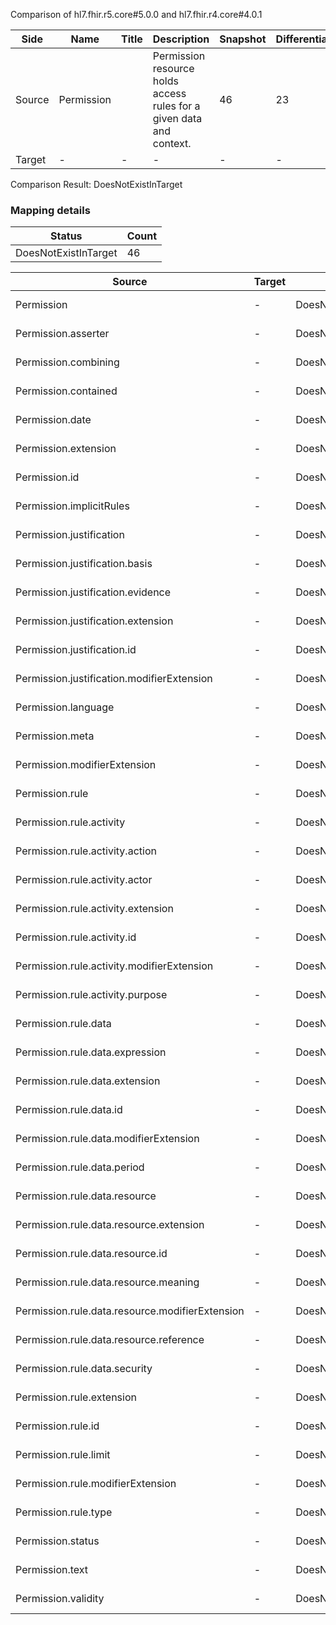 Comparison of hl7.fhir.r5.core#5.0.0 and hl7.fhir.r4.core#4.0.1

| Side | Name | Title | Description | Snapshot | Differential |
| --- | --- | --- | --- | --- | --- |
| Source | Permission |  | Permission resource holds access rules for a given data and context. | 46 | 23 |
| Target | - | - | - | - | - |


Comparison Result: DoesNotExistInTarget


### Mapping details

| Status | Count |
| ------ | ----- |
DoesNotExistInTarget | 46 |


| Source | Target | Status | Message |
| ------ | ------ | ------ | ------- |
| Permission | - | DoesNotExistInTarget | Permission does not exist in target and has no mapping |
| Permission.asserter | - | DoesNotExistInTarget | Permission.asserter does not exist in target and has no mapping |
| Permission.combining | - | DoesNotExistInTarget | Permission.combining does not exist in target and has no mapping |
| Permission.contained | - | DoesNotExistInTarget | Permission.contained does not exist in target and has no mapping |
| Permission.date | - | DoesNotExistInTarget | Permission.date does not exist in target and has no mapping |
| Permission.extension | - | DoesNotExistInTarget | Permission.extension does not exist in target and has no mapping |
| Permission.id | - | DoesNotExistInTarget | Permission.id does not exist in target and has no mapping |
| Permission.implicitRules | - | DoesNotExistInTarget | Permission.implicitRules does not exist in target and has no mapping |
| Permission.justification | - | DoesNotExistInTarget | Permission.justification does not exist in target and has no mapping |
| Permission.justification.basis | - | DoesNotExistInTarget | Permission.justification.basis does not exist in target and has no mapping |
| Permission.justification.evidence | - | DoesNotExistInTarget | Permission.justification.evidence does not exist in target and has no mapping |
| Permission.justification.extension | - | DoesNotExistInTarget | Permission.justification.extension does not exist in target and has no mapping |
| Permission.justification.id | - | DoesNotExistInTarget | Permission.justification.id does not exist in target and has no mapping |
| Permission.justification.modifierExtension | - | DoesNotExistInTarget | Permission.justification.modifierExtension does not exist in target and has no mapping |
| Permission.language | - | DoesNotExistInTarget | Permission.language does not exist in target and has no mapping |
| Permission.meta | - | DoesNotExistInTarget | Permission.meta does not exist in target and has no mapping |
| Permission.modifierExtension | - | DoesNotExistInTarget | Permission.modifierExtension does not exist in target and has no mapping |
| Permission.rule | - | DoesNotExistInTarget | Permission.rule does not exist in target and has no mapping |
| Permission.rule.activity | - | DoesNotExistInTarget | Permission.rule.activity does not exist in target and has no mapping |
| Permission.rule.activity.action | - | DoesNotExistInTarget | Permission.rule.activity.action does not exist in target and has no mapping |
| Permission.rule.activity.actor | - | DoesNotExistInTarget | Permission.rule.activity.actor does not exist in target and has no mapping |
| Permission.rule.activity.extension | - | DoesNotExistInTarget | Permission.rule.activity.extension does not exist in target and has no mapping |
| Permission.rule.activity.id | - | DoesNotExistInTarget | Permission.rule.activity.id does not exist in target and has no mapping |
| Permission.rule.activity.modifierExtension | - | DoesNotExistInTarget | Permission.rule.activity.modifierExtension does not exist in target and has no mapping |
| Permission.rule.activity.purpose | - | DoesNotExistInTarget | Permission.rule.activity.purpose does not exist in target and has no mapping |
| Permission.rule.data | - | DoesNotExistInTarget | Permission.rule.data does not exist in target and has no mapping |
| Permission.rule.data.expression | - | DoesNotExistInTarget | Permission.rule.data.expression does not exist in target and has no mapping |
| Permission.rule.data.extension | - | DoesNotExistInTarget | Permission.rule.data.extension does not exist in target and has no mapping |
| Permission.rule.data.id | - | DoesNotExistInTarget | Permission.rule.data.id does not exist in target and has no mapping |
| Permission.rule.data.modifierExtension | - | DoesNotExistInTarget | Permission.rule.data.modifierExtension does not exist in target and has no mapping |
| Permission.rule.data.period | - | DoesNotExistInTarget | Permission.rule.data.period does not exist in target and has no mapping |
| Permission.rule.data.resource | - | DoesNotExistInTarget | Permission.rule.data.resource does not exist in target and has no mapping |
| Permission.rule.data.resource.extension | - | DoesNotExistInTarget | Permission.rule.data.resource.extension does not exist in target and has no mapping |
| Permission.rule.data.resource.id | - | DoesNotExistInTarget | Permission.rule.data.resource.id does not exist in target and has no mapping |
| Permission.rule.data.resource.meaning | - | DoesNotExistInTarget | Permission.rule.data.resource.meaning does not exist in target and has no mapping |
| Permission.rule.data.resource.modifierExtension | - | DoesNotExistInTarget | Permission.rule.data.resource.modifierExtension does not exist in target and has no mapping |
| Permission.rule.data.resource.reference | - | DoesNotExistInTarget | Permission.rule.data.resource.reference does not exist in target and has no mapping |
| Permission.rule.data.security | - | DoesNotExistInTarget | Permission.rule.data.security does not exist in target and has no mapping |
| Permission.rule.extension | - | DoesNotExistInTarget | Permission.rule.extension does not exist in target and has no mapping |
| Permission.rule.id | - | DoesNotExistInTarget | Permission.rule.id does not exist in target and has no mapping |
| Permission.rule.limit | - | DoesNotExistInTarget | Permission.rule.limit does not exist in target and has no mapping |
| Permission.rule.modifierExtension | - | DoesNotExistInTarget | Permission.rule.modifierExtension does not exist in target and has no mapping |
| Permission.rule.type | - | DoesNotExistInTarget | Permission.rule.type does not exist in target and has no mapping |
| Permission.status | - | DoesNotExistInTarget | Permission.status does not exist in target and has no mapping |
| Permission.text | - | DoesNotExistInTarget | Permission.text does not exist in target and has no mapping |
| Permission.validity | - | DoesNotExistInTarget | Permission.validity does not exist in target and has no mapping |

